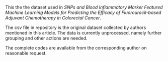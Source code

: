 This the the dataset used in _SNPs and Blood Inflammatory Marker Featured Machine Learning Models for Predicting the Efficacy of Fluorouracil-based Adjuvant Chemotherapy in Colorectal Cancer_.

The csv file in repository is the original dataset collected by authors mentioned in this article.
The data is currently unprocessed, namely further grouping and other actions are needed.

The complete codes are available from the corresponding author on reasonable request.
